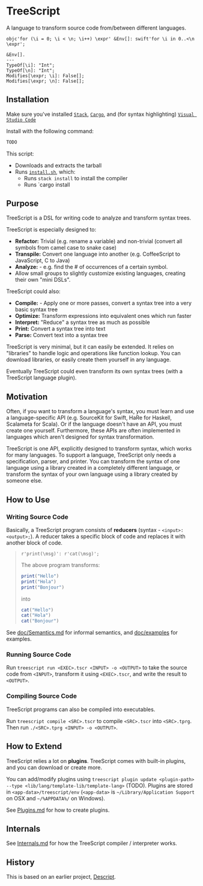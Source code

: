 # TreeScript

A language to transform source code from/between different languages.

```treescript
objc'for (\i = 0; \i < \n; \i++) \expr' &Env[]: swift'for \i in 0..<\n \expr';

&Env[].
---
TypeOf[\i]: "Int";
TypeOf[\n]: "Int";
Modifies[\expr; \i]: False[];
Modifies[\expr; \n]: False[];
```

## Installation

Make sure you've installed [`Stack`](https://docs.haskellstack.org/en/stable/install_and_upgrade/), [`Cargo`](https://doc.rust-lang.org/cargo/getting-started/installation.html), and (for syntax highlighting) [`Visual Studio Code`](https://code.visualstudio.com/download)

Install with the following command:

```sh
TODO
```

This script:
- Downloads and extracts the tarball
- Runs [`install.sh`](install.sh), which:
  - Runs `stack install` to install the compiler
  - Runs `cargo install

## Purpose

TreeScript is a DSL for writing code to analyze and transform syntax trees.

TreeScript is especially designed to:

- **Refactor:** Trivial (e.g. rename a variable) and non-trivial (convert all symbols from camel case to snake case)
- **Transpile:** Convert one language into another (e.g. CoffeeScript to JavaScript, C to Java)
- **Analyze:** - e.g. find the # of occurrences of a certain symbol.
- Allow small groups to slightly customize existing languages, creating their own "mini DSLs".

TreeScript could also:

- **Compile:** - Apply one or more passes, convert a syntax tree into a very basic syntax tree
- **Optimize:** Transform expressions into equivalent ones which run faster
- **Interpret:** "Reduce" a syntax tree as much as possible
- **Print:** Convert a syntax tree into text
- **Parse:** Convert text into a syntax tree

TreeScript is very minimal, but it can easily be extended. It relies on "libraries" to handle logic and operations like function lookup. You can download libraries, or easily create them yourself in any language.

Eventually TreeScript could even transform its own syntax trees (with a TreeScript language plugin).

## Motivation

Often, if you want to transform a language's syntax, you must learn and use a language-specific API (e.g. SourceKit for Swift, HaRe for Haskell, Scalameta for Scala). Or if the language doesn't have an API, you must create one yourself. Furthermore, these APIs are often implemented in languages which aren't designed for syntax transformation.

TreeScript is one API, explicitly designed to transform syntax, which works for many languages. To support a language, TreeScript only needs a specification, parser, and printer. You can transform the syntax of one language using a library created in a completely different language, or transform the syntax of your own language using a library created by someone else.

## How to Use

### Writing Source Code

Basically, a TreeScript program consists of **reducers** (syntax - `<input>: <output>;`). A reducer takes a specific block of code and replaces it with another block of code.

> ```treescript
> r'print(\msg)': r'cat(\msg)';
> ```
>
> The above program transforms:
>
> ```r
> print("Hello")
> print("Hola")
> print("Bonjour")
> ```
>
> into
>
> ```r
> cat("Hello")
> cat("Hola")
> cat("Bonjour")
> ```

See [doc/Semantics.md](./doc/Semantics.md) for informal semantics, and [doc/examples](./doc/examples) for examples.

### Running Source Code

Run `treescript run <EXEC>.tscr <INPUT> -o <OUTPUT>` to take the source code from `<INPUT>`, transform it using `<EXEC>.tscr`, and write the result to `<OUTPUT>`.

### Compiling Source Code

TreeScript programs can also be compiled into executables.

Run `treescript compile <SRC>.tscr` to compile `<SRC>.tscr` into `<SRC>.tprg`. Then run `./<SRC>.tprg <INPUT> -o <OUTPUT>`.

## How to Extend

TreeScript relies a lot on **plugins**. TreeScript comes with built-in plugins, and you can download or create more.

You can add/modify plugins using `treescript plugin update <plugin-path> --type <lib/lang/template-lib/template-lang>` (TODO). Plugins are stored in `<app-data>/treescript/env` (`<app-data>` is `~/Library/Application Support` on OSX and `~/%APPDATA%/` on Windows).

See [Plugins.md](doc/Plugins.md) for how to create plugins.

## Internals

See [Internals.md](doc/Internals.md) for how the TreeScript compiler / interpreter works.

## History

This is based on an earlier project, [Descript](https://bitbucket.org/jakobeha/descript-lang/src/master/).
